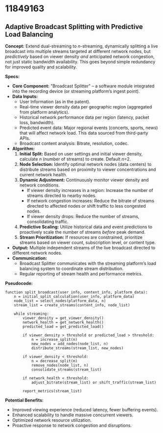 # 11849163

## Adaptive Broadcast Splitting with Predictive Load Balancing

**Concept:** Extend dual-streaming to *n*-streaming, dynamically splitting a live broadcast into multiple streams targeted at different network nodes, but *predictively* based on viewer density *and* anticipated network congestion, not just static bandwidth availability. This goes beyond simple redundancy for improved quality and scalability.

**Specs:**

*   **Core Component:** "Broadcast Splitter" – a software module integrated into the recording device (or streaming platform’s ingest point).
*   **Data Inputs:**
    *   User Information (as in the patent).
    *   Real-time viewer density data per geographic region (aggregated from platform analytics).
    *   Historical network performance data per region (latency, packet loss, bandwidth).
    *   Predicted event data: Major regional events (concerts, sports, news) that will affect network load. This data sourced from third-party APIs.
    *   Broadcast content analysis: Bitrate, resolution, codec.
*   **Algorithm:**
    1.  **Initial Split:** Based on user settings and initial viewer density, calculate *n* (number of streams) to create. Default *n*=2.
    2.  **Node Selection:** Identify optimal network nodes (data centers) to distribute streams based on proximity to viewer concentrations and current network health.
    3.  **Dynamic Adjustment:** Continuously monitor viewer density and network conditions.
        *   If viewer density increases in a region: Increase the number of streams directed to nearby nodes.
        *   If network congestion increases: Reduce the bitrate of streams directed to affected nodes *or* shift traffic to less congested nodes.
        *   If viewer density drops: Reduce the number of streams, consolidating traffic.
    4.  **Predictive Scaling:** Utilize historical data and event predictions to proactively scale the number of streams *before* peak demand.
    5.  **Stream Prioritization:** If resources are constrained, prioritize streams based on viewer count, subscription level, or content type.
*   **Output:** Multiple independent streams of the live broadcast directed to different network nodes.
*   **Communication:**
    *   Broadcast Splitter communicates with the streaming platform’s load balancing system to coordinate stream distribution.
    *   Regular reporting of stream health and performance metrics.

**Pseudocode:**

```
function split_broadcast(user_info, content_info, platform_data):
    n = initial_split_calculation(user_info, platform_data)
    node_list = select_nodes(platform_data, n)
    stream_list = create_streams(content_info, node_list)

    while streaming:
        viewer_density = get_viewer_density()
        network_health = get_network_health()
        predicted_load = get_predicted_load()

        if viewer_density > threshold or predicted_load > threshold:
            n = increase_split(n)
            new_nodes = add_nodes(node_list, n)
            distribute_streams(stream_list, new_nodes)

        if viewer_density < threshold:
            n = decrease_split(n)
            remove_nodes(node_list, n)
            consolidate_streams(stream_list)

        if network_health < threshold:
            adjust_bitrate(stream_list) or shift_traffic(stream_list)

        report_metrics(stream_list)
```

**Potential Benefits:**

*   Improved viewing experience (reduced latency, fewer buffering events).
*   Enhanced scalability to handle massive concurrent viewers.
*   Optimized network resource utilization.
*   Proactive response to network congestion and disruptions.